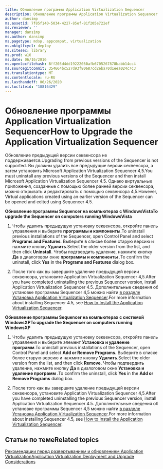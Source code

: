 ```yaml
---
title: Обновление программы Application Virtualization Sequencer
description: Обновление программы Application Virtualization Sequencer
author: dansimp
ms.assetid: 7f85f140-5034-4227-85ef-81f205e722ef
ms.reviewer: ''
manager: dansimp
ms.author: dansimp
ms.pagetype: mdop, appcompat, virtualization
ms.mktglfcycl: deploy
ms.sitesec: library
ms.prod: w10
ms.date: 06/16/2016
ms.openlocfilehash: 8ff205d4dd19222050afb6705267878babb14cc4
ms.sourcegitcommit: 354664bc527d93f80687cd2eba70d1eea024c7c3
ms.translationtype: MT
ms.contentlocale: ru-RU
ms.lasthandoff: 06/26/2020
ms.locfileid: "10816429"
---
```

# <span data-ttu-id="4d7c4-103">Обновление программы Application Virtualization Sequencer</span><span class="sxs-lookup"><span data-stu-id="4d7c4-103">How to Upgrade the Application Virtualization Sequencer</span></span>


<span data-ttu-id="4d7c4-104">Обновление предыдущей версии секвенсора не поддерживается.</span><span class="sxs-lookup"><span data-stu-id="4d7c4-104">Upgrading from previous versions of the Sequencer is not supported.</span></span> <span data-ttu-id="4d7c4-105">Вы должны удалить все предыдущие версии секвенсора, а затем установить Microsoft Application Virtualization Sequencer 4,5.</span><span class="sxs-lookup"><span data-stu-id="4d7c4-105">You must uninstall any previous versions of the Sequencer and then install Microsoft Application Virtualization Sequencer 4.5.</span></span> <span data-ttu-id="4d7c4-106">Однако виртуальные приложения, созданные с помощью более ранней версии секвенсора, можно открывать и редактировать с помощью секвенсора 4,5.</span><span class="sxs-lookup"><span data-stu-id="4d7c4-106">However, Virtual applications created using an earlier version of the Sequencer can be opened and edited using Sequencer 4.5.</span></span>

**<span data-ttu-id="4d7c4-107">Обновление программы Sequencer на компьютерах с WindowsVista</span><span class="sxs-lookup"><span data-stu-id="4d7c4-107">To upgrade the Sequencer on computers running WindowsVista</span></span>**

1.  <span data-ttu-id="4d7c4-108">Чтобы удалить предыдущую установку секвенсора, откройте панель управления и выберите **программы и компоненты**.</span><span class="sxs-lookup"><span data-stu-id="4d7c4-108">To uninstall previous installations of the Sequencer, open Control Panel and select **Programs and Features**.</span></span> <span data-ttu-id="4d7c4-109">Выберите в списке более старую версию и нажмите кнопку **Удалить**.</span><span class="sxs-lookup"><span data-stu-id="4d7c4-109">Select the older version from the list, and then click **Uninstall**.</span></span> <span data-ttu-id="4d7c4-110">Чтобы подтвердить удаление, нажмите кнопку **Да** в диалоговом окне **программы и компоненты** .</span><span class="sxs-lookup"><span data-stu-id="4d7c4-110">To confirm the uninstall, click **Yes** in the **Programs and Features** dialog box.</span></span>

2.  <span data-ttu-id="4d7c4-111">После того как вы завершите удаление предыдущей версии секвенсора, установите Application Virtualization Sequencer 4,5.</span><span class="sxs-lookup"><span data-stu-id="4d7c4-111">After you have completed uninstalling the previous Sequencer version, install Application Virtualization Sequencer 4.5.</span></span> <span data-ttu-id="4d7c4-112">Дополнительные сведения об установке программы Sequencer 4,5 можно найти [в разделе Установка Application Virtualization Sequencer](how-to-install-the-application-virtualization-sequencer.md).</span><span class="sxs-lookup"><span data-stu-id="4d7c4-112">For more information about installing Sequencer 4.5, see [How to Install the Application Virtualization Sequencer](how-to-install-the-application-virtualization-sequencer.md).</span></span>

**<span data-ttu-id="4d7c4-113">Обновление программы Sequencer на компьютерах с системой WindowsXP</span><span class="sxs-lookup"><span data-stu-id="4d7c4-113">To upgrade the Sequencer on computers running WindowsXP</span></span>**

1.  <span data-ttu-id="4d7c4-114">Чтобы удалить предыдущую установку секвенсора, откройте панель управления и выберите элемент **Установка и удаление программ**.</span><span class="sxs-lookup"><span data-stu-id="4d7c4-114">To uninstall previous installations of the Sequencer, open Control Panel and select **Add or Remove Programs**.</span></span> <span data-ttu-id="4d7c4-115">Выберите в списке более старую версию и нажмите кнопку **Удалить**.</span><span class="sxs-lookup"><span data-stu-id="4d7c4-115">Select the older version from the list, and then click **Remove**.</span></span> <span data-ttu-id="4d7c4-116">Чтобы подтвердить удаление, нажмите кнопку **Да** в диалоговом окне **Установка и удаление программ** .</span><span class="sxs-lookup"><span data-stu-id="4d7c4-116">To confirm the uninstall, click **Yes** in the **Add or Remove Programs** dialog box.</span></span>

2.  <span data-ttu-id="4d7c4-117">После того как вы завершите удаление предыдущей версии секвенсора, установите Application Virtualization Sequencer 4,5.</span><span class="sxs-lookup"><span data-stu-id="4d7c4-117">After you have completed uninstalling the previous Sequencer version, install Application Virtualization Sequencer 4.5.</span></span> <span data-ttu-id="4d7c4-118">Дополнительные сведения об установке программы Sequencer 4,5 можно найти [в разделе Установка Application Virtualization Sequencer](how-to-install-the-application-virtualization-sequencer.md).</span><span class="sxs-lookup"><span data-stu-id="4d7c4-118">For more information about installing Sequencer 4.5, see [How to Install the Application Virtualization Sequencer](how-to-install-the-application-virtualization-sequencer.md).</span></span>

## <span data-ttu-id="4d7c4-119">Статьи по теме</span><span class="sxs-lookup"><span data-stu-id="4d7c4-119">Related topics</span></span>


[<span data-ttu-id="4d7c4-120">Рекомендации перед развертыванием и обновлением Application Virtualization</span><span class="sxs-lookup"><span data-stu-id="4d7c4-120">Application Virtualization Deployment and Upgrade Considerations</span></span>](application-virtualization-deployment-and-upgrade-considerations.md)

 

 






